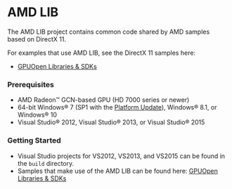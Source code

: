 # AMD LIB

The AMD LIB project contains common code shared by AMD samples based on DirectX 11.

For examples that use AMD LIB, see the DirectX 11 samples here:

* [GPUOpen Libraries & SDKs](https://github.com/GPUOpen-LibrariesAndSDKs/)

### Prerequisites
* AMD Radeon&trade; GCN-based GPU (HD 7000 series or newer)
* 64-bit Windows&reg; 7 (SP1 with the [Platform Update](https://msdn.microsoft.com/en-us/library/windows/desktop/jj863687.aspx)), Windows&reg; 8.1, or Windows&reg; 10
* Visual Studio&reg; 2012, Visual Studio&reg; 2013, or Visual Studio&reg; 2015

### Getting Started
* Visual Studio projects for VS2012, VS2013, and VS2015 can be found in the `build` directory.
* Samples that make use of the AMD LIB can be found here: [GPUOpen Libraries & SDKs](https://github.com/GPUOpen-LibrariesAndSDKs/)
